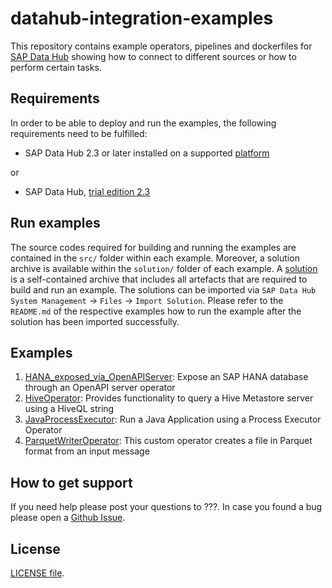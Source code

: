 # datahub-integration-examples
This repository contains example operators, pipelines and dockerfiles for [SAP Data Hub](https://www.sap.com/products/data-hub.html)  showing how to connect to different sources or how to perform certain tasks.

## Requirements

In order to be able to deploy and run the examples, the following requirements need to be fulfilled:

- SAP Data Hub 2.3 or later installed on a supported [platform](https://support.sap.com/content/dam/launchpad/en_us/pam/pam-essentials/SAP_Data_Hub_2_PAM.pdf)

or

- SAP Data Hub, [trial edition 2.3](https://blogs.sap.com/2018/04/26/sap-data-hub-trial-edition/)

## Run examples

The source codes required for building and running the examples are contained in the `src/` folder within each example. Moreover, a solution archive is available within the `solution/` folder of each example. A [solution](https://blogs.sap.com/2018/12/05/building-sap-data-hub-solutions-aka-vsolutions/) is a self-contained archive that includes all artefacts that are required to build and run an example. The solutions can be imported via `SAP Data Hub System Management` -> `Files` -> `Import Solution`. Please refer to the `README.md` of the respective examples how to run the example after the solution has been imported successfully.

## Examples

1. [HANA_exposed_via_OpenAPIServer](/HANA_exposed_via_OpenAPIServer): Expose an SAP HANA database through an OpenAPI server operator
2. [HiveOperator](/HiveOperator): Provides functionality to query a Hive Metastore server using a HiveQL string 
3. [JavaProcessExecutor](/JavaProcessExecutor): Run a Java Application using a Process Executor Operator
4. [ParquetWriterOperator](/ParquetWriterOperator): This custom operator creates a file in Parquet format from an input message

## How to get support
If you need help please post your questions to ???.
In case you found a bug please open a [Github Issue](https://github.com/SAP/datahub-integration-examples/issues).

## License

[LICENSE file](LICENSE).
